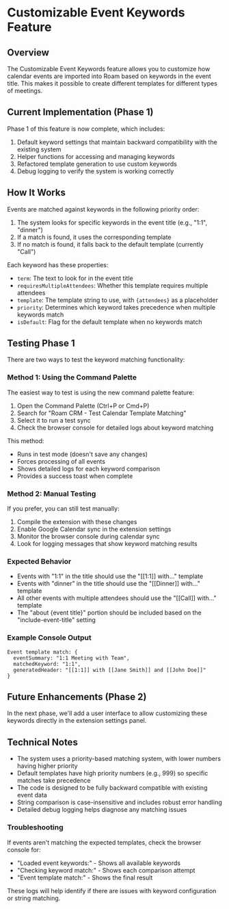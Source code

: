 # Customizable Event Keywords Feature

## Overview
The Customizable Event Keywords feature allows you to customize how calendar events are imported into Roam based on keywords in the event title. This makes it possible to create different templates for different types of meetings.

## Current Implementation (Phase 1)
Phase 1 of this feature is now complete, which includes:

1. Default keyword settings that maintain backward compatibility with the existing system
2. Helper functions for accessing and managing keywords
3. Refactored template generation to use custom keywords
4. Debug logging to verify the system is working correctly

## How It Works

Events are matched against keywords in the following priority order:
1. The system looks for specific keywords in the event title (e.g., "1:1", "dinner")
2. If a match is found, it uses the corresponding template
3. If no match is found, it falls back to the default template (currently "Call")

Each keyword has these properties:
- `term`: The text to look for in the event title
- `requiresMultipleAttendees`: Whether this template requires multiple attendees
- `template`: The template string to use, with `{attendees}` as a placeholder
- `priority`: Determines which keyword takes precedence when multiple keywords match
- `isDefault`: Flag for the default template when no keywords match

## Testing Phase 1

There are two ways to test the keyword matching functionality:

### Method 1: Using the Command Palette
The easiest way to test is using the new command palette feature:

1. Open the Command Palette (Ctrl+P or Cmd+P)
2. Search for "Roam CRM - Test Calendar Template Matching"
3. Select it to run a test sync
4. Check the browser console for detailed logs about keyword matching

This method:
- Runs in test mode (doesn't save any changes)
- Forces processing of all events
- Shows detailed logs for each keyword comparison
- Provides a success toast when complete

### Method 2: Manual Testing
If you prefer, you can still test manually:

1. Compile the extension with these changes
2. Enable Google Calendar sync in the extension settings
3. Monitor the browser console during calendar sync
4. Look for logging messages that show keyword matching results

### Expected Behavior
- Events with "1:1" in the title should use the "[[1:1]] with..." template
- Events with "dinner" in the title should use the "[[Dinner]] with..." template
- All other events with multiple attendees should use the "[[Call]] with..." template
- The "about {event title}" portion should be included based on the "include-event-title" setting

### Example Console Output
```
Event template match: {
  eventSummary: "1:1 Meeting with Team",
  matchedKeyword: "1:1",
  generatedHeader: "[[1:1]] with [[Jane Smith]] and [[John Doe]]"
}
```

## Future Enhancements (Phase 2)
In the next phase, we'll add a user interface to allow customizing these keywords directly in the extension settings panel.

## Technical Notes
- The system uses a priority-based matching system, with lower numbers having higher priority
- Default templates have high priority numbers (e.g., 999) so specific matches take precedence
- The code is designed to be fully backward compatible with existing event data
- String comparison is case-insensitive and includes robust error handling
- Detailed debug logging helps diagnose any matching issues

### Troubleshooting
If events aren't matching the expected templates, check the browser console for:
- "Loaded event keywords:" - Shows all available keywords
- "Checking keyword match:" - Shows each comparison attempt
- "Event template match:" - Shows the final result

These logs will help identify if there are issues with keyword configuration or string matching.
